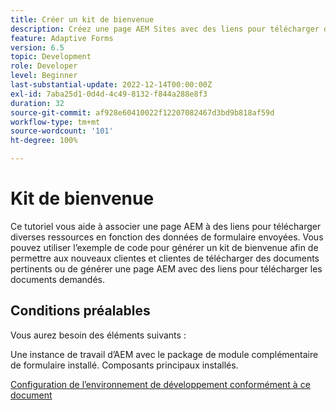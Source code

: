 ```yaml
---
title: Créer un kit de bienvenue
description: Créez une page AEM Sites avec des liens pour télécharger des ressources en fonction des données de formulaire envoyées.
feature: Adaptive Forms
version: 6.5
topic: Development
role: Developer
level: Beginner
last-substantial-update: 2022-12-14T00:00:00Z
exl-id: 7aba25d1-0d4d-4c49-8132-f844a288e8f3
duration: 32
source-git-commit: af928e60410022f12207082467d3bd9b818af59d
workflow-type: tm+mt
source-wordcount: '101'
ht-degree: 100%

---
```


# Kit de bienvenue

Ce tutoriel vous aide à associer une page AEM à des liens pour télécharger diverses ressources en fonction des données de formulaire envoyées. Vous pouvez utiliser l’exemple de code pour générer un kit de bienvenue afin de permettre aux nouveaux clientes et clientes de télécharger des documents pertinents ou de générer une page AEM avec des liens pour télécharger les documents demandés.

## Conditions préalables

Vous aurez besoin des éléments suivants :

Une instance de travail d’AEM avec le package de module complémentaire de formulaire installé.
Composants principaux installés.

[Configuration de l’environnement de développement conformément à ce document](https://experienceleague.adobe.com/docs/experience-manager-learn/forms/creating-your-first-osgi-bundle/create-your-first-osgi-bundle.html?lang=fr)
